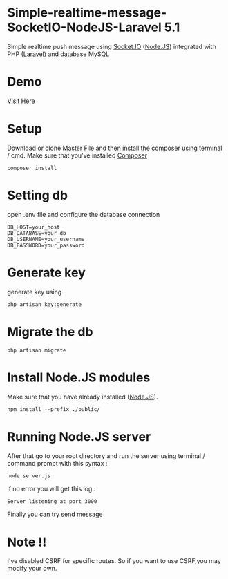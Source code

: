 # Simple-realtime-message-SocketIO-NodeJS-Laravel 5.1
Simple realtime push message using [Socket.IO](http://socket.io/) ([Node.JS](https://nodejs.org/en/)) integrated with PHP ([Laravel](http://laravel.com/)) and database MySQL

# Demo
[Visit Here](https://www.youtube.com/watch?v=54yhqN3ITEQ)

# Setup
Download or clone [Master File](https://github.com/moemoe89/Simple-realtime-message-SocketIO-NodeJS-Laravel)
and then install the composer using terminal / cmd. Make sure that you've installed [Composer](https://getcomposer.org/)
```
composer install
```
# Setting db
open .env file and configure the database connection
```
DB_HOST=your_host
DB_DATABASE=your_db
DB_USERNAME=your_username
DB_PASSWORD=your_password
```

# Generate key
generate key using
```
php artisan key:generate
```

# Migrate the db
```
php artisan migrate
```

# Install Node.JS modules
Make sure that you have already installed  ([Node.JS](https://nodejs.org/en/)).
```
npm install --prefix ./public/
```

# Running Node.JS server
After that go to your root directory and run the server using terminal / command prompt with this syntax :
```
node server.js
```
if no error you will get this log :
```
Server listening at port 3000
```
Finally you can try send message


# Note !!
I've disabled CSRF for specific routes. So if you want to use CSRF,you may modify your own.

